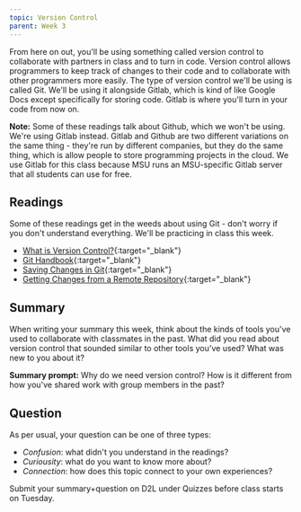 ```yaml
---
topic: Version Control
parent: Week 3
---
```


From here on out, you'll be using something called version control to collaborate with partners in class and to turn in code. Version control allows programmers to keep track of changes to their code and to collaborate with other programmers more easily. The type of version control we'll be using is called Git. We'll be using it alongside Gitlab, which is kind of like Google Docs except specifically for storing code. Gitlab is where you'll turn in your code from now on.

**Note:** Some of these readings talk about Github, which we won't be using. We're using Gitlab instead. Gitlab and Github are two different variations on the same thing - they're run by different companies, but they do the same thing, which is allow people to store programming projects in the cloud. We use Gitlab for this class because MSU runs an MSU-specific Gitlab server that all students can use for free.

## Readings
Some of these readings get in the weeds about using Git - don't worry if you don't understand everything. We'll be practicing in class this week.
* [What is Version Control?](https://www.atlassian.com/git/tutorials/what-is-version-control){:target="_blank"}
* [Git Handbook](https://guides.github.com/introduction/git-handbook/){:target="_blank"}
* [Saving Changes in Git](https://initialcommit.com/blog/saving-changes-in-git){:target="_blank"}
* [Getting Changes from a Remote Repository](https://docs.github.com/en/get-started/using-git/getting-changes-from-a-remote-repository){:target="_blank"}

## Summary

When writing your summary this week, think about the kinds of tools you've used to collaborate with classmates in the past. What did you read about version control that sounded similar to other tools you've used? What was new to you about it?

**Summary prompt:** Why do we need version control? How is it different from how you've shared work with group members in the past?

## Question

As per usual, your question can be one of three types:
* *Confusion*: what didn't you understand in the readings?
* *Curiousity*: what do you want to know more about?
* *Connection*: how does this topic connect to your own experiences?

Submit your summary+question on D2L under Quizzes before class starts on Tuesday.

